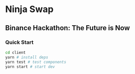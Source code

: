 # Ninja Swap

## Binance Hackathon: The Future is Now

### Quick Start

```sh
cd client
yarn # install deps
yarn test # test components
yarn start # start dev
```
